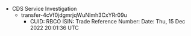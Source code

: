 - CDS Service Investigation
	- transfer-4cVf0jdgmrjqWuNImh3CxYRr09u
		- CUID: RBCO
		  ISIN: 
		  Trade Reference Number:
		  Date: Thu, 15 Dec 2022 20:01:36 UTC